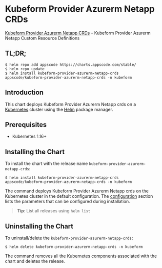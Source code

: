 # Kubeform Provider Azurerm Netapp CRDs

[Kubeform Provider Azurerm Netapp CRDs](https://github.com/kubeform) - Kubeform Provider Azurerm Netapp Custom Resource Definitions

## TL;DR;

```console
$ helm repo add appscode https://charts.appscode.com/stable/
$ helm repo update
$ helm install kubeform-provider-azurerm-netapp-crds appscode/kubeform-provider-azurerm-netapp-crds -n kubeform
```

## Introduction

This chart deploys Kubeform Provider Azurerm Netapp crds on a [Kubernetes](http://kubernetes.io) cluster using the [Helm](https://helm.sh) package manager.

## Prerequisites

- Kubernetes 1.16+

## Installing the Chart

To install the chart with the release name `kubeform-provider-azurerm-netapp-crds`:

```console
$ helm install kubeform-provider-azurerm-netapp-crds appscode/kubeform-provider-azurerm-netapp-crds -n kubeform
```

The command deploys Kubeform Provider Azurerm Netapp crds on the Kubernetes cluster in the default configuration. The [configuration](#configuration) section lists the parameters that can be configured during installation.

> **Tip**: List all releases using `helm list`

## Uninstalling the Chart

To uninstall/delete the `kubeform-provider-azurerm-netapp-crds`:

```console
$ helm delete kubeform-provider-azurerm-netapp-crds -n kubeform
```

The command removes all the Kubernetes components associated with the chart and deletes the release.


